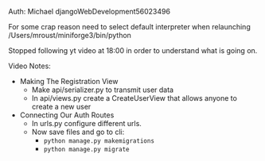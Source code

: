 
Auth:
Michael
djangoWebDevelopment56023496


For some crap reason need to select default interpreter when relaunching
/Users/mroust/miniforge3/bin/python

Stopped following yt video at 18:00 in order to understand what is going on.


Video Notes:
- Making The Registration View
  - Make api/serializer.py to transmit user data
  - In api/views.py create a CreateUserView that allows anyone to create a new user
- Connecting Our Auth Routes
  - In urls.py configure different urls.
  - Now save files and go to cli:
    - `python manage.py makemigrations`
    - `python manage.py migrate`


